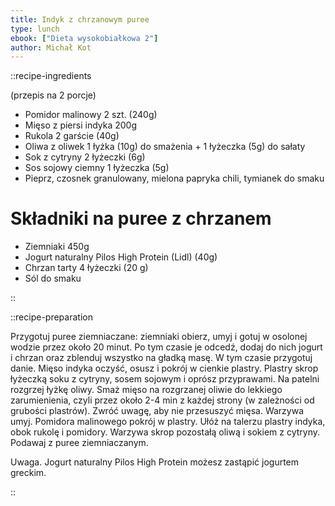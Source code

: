 ```yaml
---
title: Indyk z chrzanowym puree
type: lunch
ebook: ["Dieta wysokobiałkowa 2"]
author: Michał Kot
---
```


::recipe-ingredients

(przepis na 2 porcje)
- Pomidor malinowy 2 szt. (240g)
- Mięso z piersi indyka 200g
- Rukola 2 garście (40g)
- Oliwa z oliwek 1 łyżka (10g) do smażenia + 1 łyżeczka (5g) do sałaty
- Sok z cytryny 2 łyżeczki (6g)
- Sos sojowy ciemny 1 łyżeczka (5g)
- Pieprz, czosnek granulowany, mielona papryka chili, tymianek do smaku

# Składniki na puree z chrzanem
- Ziemniaki 450g
- Jogurt naturalny Pilos High Protein (Lidl) (40g)
- Chrzan tarty 4 łyżeczki (20 g)
- Sól do smaku

::

::recipe-preparation

Przygotuj puree ziemniaczane: ziemniaki obierz, umyj i gotuj w osolonej wodzie przez około 20 minut. Po tym czasie je odcedź, dodaj do nich jogurt i chrzan oraz zblenduj wszystko na gładką masę. W tym czasie przygotuj danie. Mięso indyka oczyść, osusz i pokrój w cienkie plastry. Plastry skrop łyżeczką soku z cytryny, sosem sojowym i oprósz przyprawami. Na patelni rozgrzej łyżkę oliwy. Smaż mięso na rozgrzanej oliwie do lekkiego zarumienienia, czyli przez około 2-4 min z każdej strony (w zależności od grubości plastrów). Zwróć uwagę, aby nie przesuszyć mięsa. Warzywa umyj. Pomidora malinowego pokrój w plastry. Ułóż na talerzu plastry indyka, obok rukolę i pomidory. Warzywa skrop pozostałą oliwą i sokiem z cytryny. Podawaj z puree ziemniaczanym.

Uwaga. Jogurt naturalny Pilos High Protein możesz zastąpić jogurtem greckim.

::